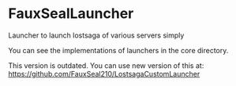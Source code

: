 # FauxSealLauncher
Launcher to launch lostsaga of various servers simply

You can see the implementations of launchers in the core directory.

This version is outdated.
You can use new version of this at: https://github.com/FauxSeal210/LostsagaCustomLauncher
